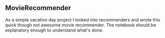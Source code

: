 ## MovieRecommender

As a simple vacation day project I looked into recommenders and wrote this quick though not awesome movie recommender. The notebook should be explanatory enough to understand what's done.

